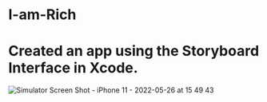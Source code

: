 # I-am-Rich

# Created an app using the Storyboard Interface in Xcode.

![Simulator Screen Shot - iPhone 11 - 2022-05-26 at 15 49 43](https://user-images.githubusercontent.com/79738603/170469934-3ce31b16-0f93-4e5d-835b-8d4d399406da.png)
